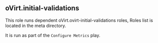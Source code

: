 ## oVirt.initial-validations

This role runs dependent oVirt.ovirt-initial-validations roles, Roles list is located in the meta directory.

It is run as part of the `Configure Metrics` play.
